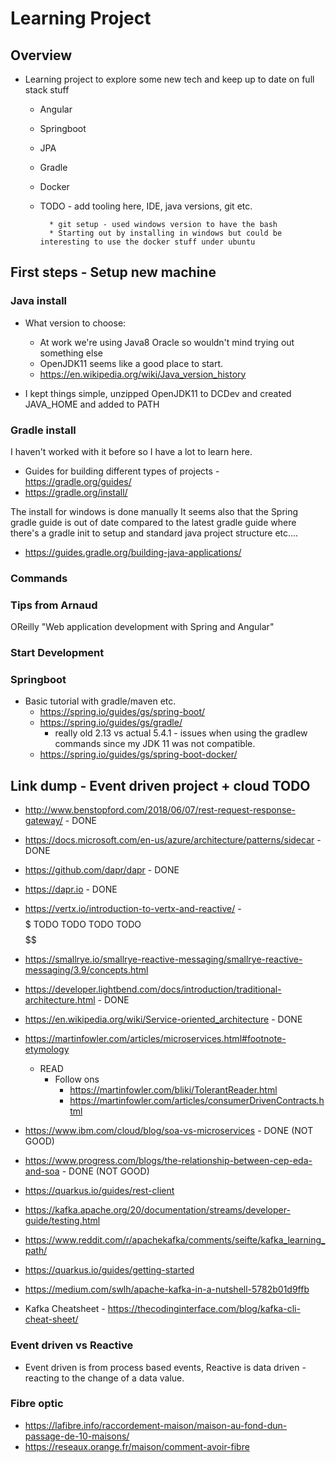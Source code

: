 # Learning Project

## Overview

- Learning project to explore some new tech and keep up to date on
    full stack stuff
  - Angular
  - Springboot
  - JPA
  - Gradle
  - Docker
  - TODO - add tooling here, IDE, java versions, git etc.

          * git setup - used windows version to have the bash
          * Starting out by installing in windows but could be interesting to use the docker stuff under ubuntu

## First steps - Setup new machine

### Java install

- What version to choose:
  - At work we're using Java8 Oracle so wouldn't mind trying out
        something else
  - OpenJDK11 seems like a good place to start.
  - <https://en.wikipedia.org/wiki/Java_version_history>

- I kept things simple, unzipped OpenJDK11 to DCDev and created
    JAVA_HOME and added to PATH

### Gradle install

I haven't worked with it before so I have a lot to learn here.

- Guides for building different types of projects -
    <https://gradle.org/guides/>
- <https://gradle.org/install/>

The install for windows is done manually It seems also that the Spring
gradle guide is out of date compared to the latest gradle guide where
there's a gradle init to setup and standard java project structure
etc\....

- <https://guides.gradle.org/building-java-applications/>

### Commands

### Tips from Arnaud

OReilly "Web application development with Spring and Angular"

### Start Development

### Springboot

- Basic tutorial with gradle/maven etc.
  - <https://spring.io/guides/gs/spring-boot/>
  - <https://spring.io/guides/gs/gradle/>
    - really old 2.13 vs actual 5.4.1 - issues when using the
            gradlew commands since my JDK 11 was not compatible.
  - <https://spring.io/guides/gs/spring-boot-docker/>

## Link dump - Event driven project + cloud TODO

- <http://www.benstopford.com/2018/06/07/rest-request-response-gateway/> - DONE
- <https://docs.microsoft.com/en-us/azure/architecture/patterns/sidecar> - DONE
- <https://github.com/dapr/dapr> - DONE
- <https://dapr.io> - DONE
- <https://vertx.io/introduction-to-vertx-and-reactive/> - $$$$$$$$$$$$$$$$$$$$$ TODO TODO TODO TODO $$$$$$$$$$$$$$$$$$
- <https://smallrye.io/smallrye-reactive-messaging/smallrye-reactive-messaging/3.9/concepts.html>
- <https://developer.lightbend.com/docs/introduction/traditional-architecture.html> - DONE
- <https://en.wikipedia.org/wiki/Service-oriented_architecture> - DONE
- <https://martinfowler.com/articles/microservices.html#footnote-etymology>
  - READ
    - Follow ons
      - <https://martinfowler.com/bliki/TolerantReader.html>
      - <https://martinfowler.com/articles/consumerDrivenContracts.html>

- <https://www.ibm.com/cloud/blog/soa-vs-microservices> - DONE (NOT GOOD)
- <https://www.progress.com/blogs/the-relationship-between-cep-eda-and-soa> - DONE (NOT GOOD)
- <https://quarkus.io/guides/rest-client>
- <https://kafka.apache.org/20/documentation/streams/developer-guide/testing.html>
- <https://www.reddit.com/r/apachekafka/comments/seifte/kafka_learning_path/>
- <https://quarkus.io/guides/getting-started>
- <https://medium.com/swlh/apache-kafka-in-a-nutshell-5782b01d9ffb>
- Kafka Cheatsheet - <https://thecodinginterface.com/blog/kafka-cli-cheat-sheet/>

### Event driven vs Reactive

- Event driven is from process based events, Reactive is data driven - reacting to the change of a data value.

### Fibre optic

- <https://lafibre.info/raccordement-maison/maison-au-fond-dun-passage-de-10-maisons/>
- <https://reseaux.orange.fr/maison/comment-avoir-fibre>